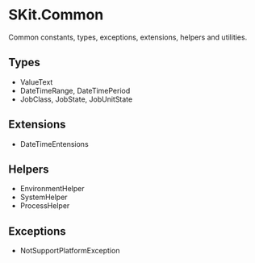 # SKit.Common

Сommon constants, types, exceptions, extensions, helpers and utilities.

## Types

- ValueText
- DateTimeRange, DateTimePeriod
- JobClass, JobState, JobUnitState

## Extensions

- DateTimeEntensions

## Helpers

- EnvironmentHelper
- SystemHelper
- ProcessHelper

## Exceptions

- NotSupportPlatformException
